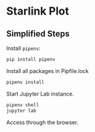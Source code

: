 # Starlink Plot

## Simplified Steps

Install `pipenv`:
```bash
pip install pipenv
```

Install all packages in Pipfile.lock
```bash
pipenv install
```

Start Jupyter Lab instance.
```bash
pipenv shell
jupyter lab
```

Access through the browser.
